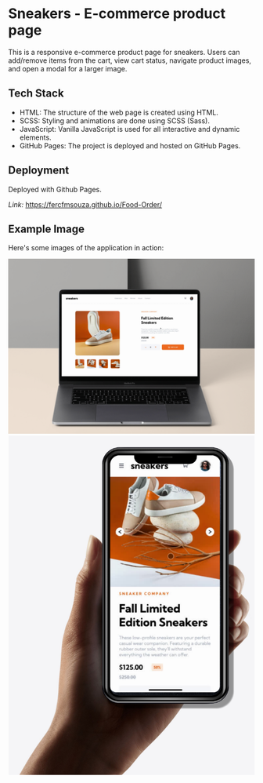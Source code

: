 # Sneakers - E-commerce product page

This is a responsive e-commerce product page for sneakers. Users can add/remove items from the cart, view cart status, navigate product images, and open a modal for a larger image.

## Tech Stack

- HTML: The structure of the web page is created using HTML.
- SCSS: Styling and animations are done using SCSS (Sass).
- JavaScript: Vanilla JavaScript is used for all interactive and dynamic elements.
- GitHub Pages: The project is deployed and hosted on GitHub Pages.

## Deployment

Deployed with Github Pages.

_Link:_ https://fercfmsouza.github.io/Food-Order/

## Example Image

Here's some images of the application in action:

![Demo desktop ](./design/desktop.png)
![Demo mobile](./design/mobile.png)
